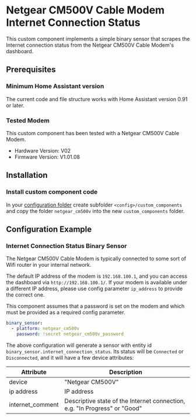 # Netgear CM500V Cable Modem Internet Connection Status

This custom component implements a simple binary sensor that scrapes the
Internet connection status from the Netgear CM500V Cable Modem's dashboard.

## Prerequisites

### Minimum Home Assistant version
The current code and file structure works with Home Assistant version 0.91 or 
later.

### Tested Modem
This custom component has been tested with a Netgear CM500V Cable Modem.

* Hardware Version: V02
* Firmware Version: V1.01.08

## Installation

### Install custom component code
In your [configuration folder](https://www.home-assistant.io/docs/configuration/)
create subfolder `<config>/custom_components` and copy the folder
`netgear_cm500v` into the new `custom_components` folder.

## Configuration Example


### Internet Connection Status Binary Sensor

The Netgear CM500V Cable Modem is typically connected to some sort of Wifi
router in your internal network. 

The default IP address of the modem is `192.168.100.1`, and you can access 
the dashboard via `http://192.168.100.1/`. If your modem is available under
a different IP address, please use config parameter `ip_address` to provide
the correct one.

This component assumes that a password is set on the modem and which must be 
provided as a required config parameter.

```yaml
binary_sensor:
  - platform: netgear_cm500v
    password: !secret netgear_cm500v_password
```

The above configuration will generate a sensor with entity id 
`binary_sensor.internet_connection_status`. Its status will be `Connected` or
`Disconnected`, and it will have a few device attributes:

| Attribute        | Description                                                                |
|------------------|----------------------------------------------------------------------------|
| device           | "Netgear CM500V"                                                           |
| ip address       | IP address                                                                 |
| internet_comment | Descriptive state of the Internet connection, e.g. "In Progress" or "Good" |
